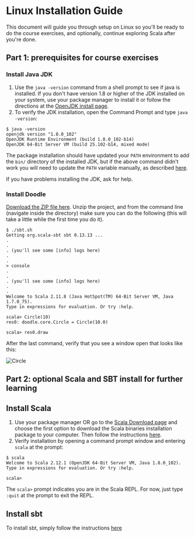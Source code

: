 # Linux Installation Guide

This document will guide you through setup on Linux so you'll be ready to do the course exercises, and optionally, continue exploring Scala after you're done.

## Part 1: prerequisites for course exercises

### Install Java JDK

1. Use the `java -version` command from a shell prompt to see if java is installed. If you don't have version 1.8 or higher of the JDK installed on your system, use your package manager to install it or follow the directions at the [OpenJDK install page](http://openjdk.java.net/install/). 
2. To verify the JDK installation, open the Command Prompt and type `java -version`:

```
$ java -version
openjdk version "1.8.0_102"
OpenJDK Runtime Environment (build 1.8.0_102-b14)
OpenJDK 64-Bit Server VM (build 25.102-b14, mixed mode)
```
The package installation should have updated your `PATH` environment to add the `bin/` directory of the installed JDK, but if the above command didn't work you will need to update the `PATH` variable manually, as described [here](http://www.java.com/en/download/help/path.xml).

If you have problems installing the JDK, ask for help.

### Install Doodle

[Download the ZIP file here](https://github.com/scalabridge/doodle/archive/master.zip). Unzip the project, and from the command line (navigate inside the directory) make sure you can do the following (this will take a little while the first time you do it).

```
$ ./sbt.sh
Getting org.scala-sbt sbt 0.13.13 ...
.
.
. (you'll see some [info] logs here)
.
.
> console
.
.
. (you'll see some [info] logs here)
.
.
Welcome to Scala 2.11.8 (Java HotSpot(TM) 64-Bit Server VM, Java 1.7.0_75).
Type in expressions for evaluation. Or try :help.

scala> Circle(10)
res0: doodle.core.Circle = Circle(10.0)

scala> res0.draw
```

After the last command, verify that you see a window open that looks like this:

![Circle](https://github.com/scalabridge/curriculum/blob/master/setup/img/circle.png?raw=true)

## Part 2: optional Scala and SBT install for further learning

## Install Scala
1. Use your package manager OR go to the [Scala Download page](http://www.scala-lang.org/download/) and choose the first option to download the Scala binaries installation package to your computer. Then follow the instructions [here](http://www.scala-lang.org/download/install.html).
2. Verify installation by opening a command prompt window and entering `scala` at the prompt:

```
$ scala
Welcome to Scala 2.12.1 (OpenJDK 64-Bit Server VM, Java 1.8.0_102).
Type in expressions for evaluation. Or try :help.

scala> 
```
The `scala>` prompt indicates you are in the Scala REPL. For now, just type `:quit` at the prompt to exit the REPL.

## Install sbt

To install sbt, simply follow the instructions [here](http://www.scala-sbt.org/release/docs/Installing-sbt-on-Linux.html)
